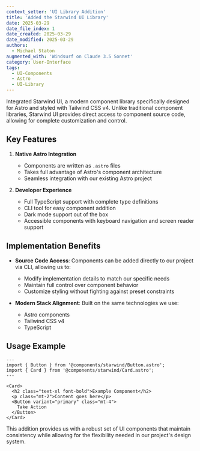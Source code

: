 ```yaml
---
context_setter: 'UI Library Addition'
title: 'Added the Starwind UI Library'
date: 2025-03-29
date_file_index: 1
date_created: 2025-03-29
date_modified: 2025-03-29
authors: 
  - Michael Staton
augmented_with: 'Windsurf on Claude 3.5 Sonnet'
category: User-Interface
tags:
  - UI-Components
  - Astro
  - UI-Library
---
```


Integrated Starwind UI, a modern component library specifically designed for Astro and styled with Tailwind CSS v4. Unlike traditional component libraries, Starwind UI provides direct access to component source code, allowing for complete customization and control.

## Key Features

1. **Native Astro Integration**
   - Components are written as `.astro` files
   - Takes full advantage of Astro's component architecture
   - Seamless integration with our existing Astro project

2. **Developer Experience**
   - Full TypeScript support with complete type definitions
   - CLI tool for easy component addition
   - Dark mode support out of the box
   - Accessible components with keyboard navigation and screen reader support

## Implementation Benefits

- **Source Code Access**: Components can be added directly to our project via CLI, allowing us to:
  - Modify implementation details to match our specific needs
  - Maintain full control over component behavior
  - Customize styling without fighting against preset constraints

- **Modern Stack Alignment**: Built on the same technologies we use:
  - Astro components
  - Tailwind CSS v4
  - TypeScript
  
## Usage Example

```astro
---
import { Button } from '@components/starwind/Button.astro';
import { Card } from '@components/starwind/Card.astro';
---

<Card>
  <h2 class="text-xl font-bold">Example Component</h2>
  <p class="mt-2">Content goes here</p>
  <Button variant="primary" class="mt-4">
    Take Action
  </Button>
</Card>
```

This addition provides us with a robust set of UI components that maintain consistency while allowing for the flexibility needed in our project's design system.